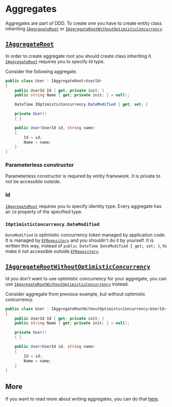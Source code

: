 # Aggregates

Aggregates are part of DDD. To create one you have to create entity class inheriting [`IAggregateRoot`](../../src/Domain/LeanCode.DomainModels/Model/IAggregateRoot.cs) or [`IAggregateRootWithoutOptimisticConcurrency`](../../src/Domain/LeanCode.DomainModels/Model/IAggregateRoot.cs).

## [`IAggregateRoot`](../../src/Domain/LeanCode.DomainModels/Model/IAggregateRoot.cs)

In order to create aggregate root you should create class inheriting it. [`IAggregateRoot`](../../src/Domain/LeanCode.DomainModels/Model/IAggregateRoot.cs) requires you to specify Id type.

Consider the following aggregate.

```csharp
public class User : IAggregateRoot<UserId>
{
    public UserId Id { get; private init; }
    public string Name { get; private init; } = null!;

    DateTime IOptimisticConcurrency.DateModified { get; set; }

    private User()
    { }

    public User(UserId id, string name)
    {
        Id = id;
        Name = name;
    }
}
```

### Parameterless constructor

Parameterless constructor is required by entity framework. It is private to not be accessible outside.

### Id

[`IAggregateRoot`](../../src/Domain/LeanCode.DomainModels/Model/IAggregateRoot.cs) requires you to specify identity type. Every aggregate has an `Id` property of the specified type.

### `IOptimisticConcurrency.DateModified`

`DateModified` is optimistic concurrency token managed by application code. It is managed by [`EFRepository`](../../src/Domain/LeanCode.DomainModels.EF/EFRepository.cs) and you shouldn't do it by yourself. It is written this way, instead of `public DateTime DateModified { get; set; }`, to make it not accessible outside [`EFRepository`](../../src/Domain/LeanCode.DomainModels.EF/EFRepository.cs).

## [`IAggregateRootWithoutOptimisticConcurrency`](../../src/Domain/LeanCode.DomainModels/Model/IAggregateRoot.cs)

Id you don't want to use optimistic concurrency for your aggregate, you can use [`IAggregateRootWithoutOptimisticConcurrency`](../../src/Domain/LeanCode.DomainModels/Model/IAggregateRoot.cs) instead.

Consider aggregate from previous example, but without optimistic concurrency.

```csharp
public class User : IAggregateRootWithoutOptimisticConcurrency<UserId>
{
    public UserId Id { get; private init; }
    public string Name { get; private init; } = null!;

    private User()
    { }

    public User(UserId id, string name)
    {
        Id = id;
        Name = name;
    }
}
```

## More

If you want to read more about writing aggregates, you can do that [here](../guides/01_creating_an_aggregate.md).
